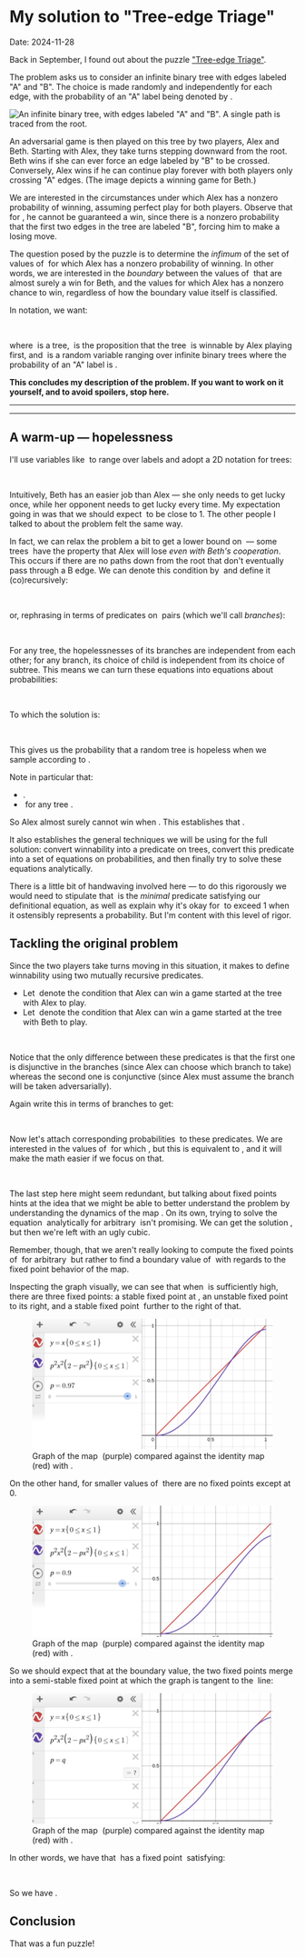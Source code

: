 # My solution to "Tree-edge Triage"

<time datetime="2024-11-28">Date: 2024-11-28</time>

Back in September, I found out about the puzzle
["Tree-edge Triage"](https://www.janestreet.com/puzzles/tree-edge-triage-index/).

The problem asks us to consider an infinite binary tree with edges labeled "A" and "B".
The choice is made randomly and independently for each edge,
with the probability of an "A" label being denoted by <math>p</math>.

![An infinite binary tree, with edges labeled "A" and "B".
A single path is traced from the root.](https://www.janestreet.com/puzzles/august-2024.png)

An adversarial game is then played on this tree by two players, Alex and Beth.
Starting with Alex, they take turns stepping downward from the root.
Beth wins if she can ever force an edge labeled by "B" to be crossed.
Conversely, Alex wins if he can continue play forever with both players only crossing "A" edges.
(The image depicts a winning game for Beth.)

We are interested in the circumstances under which Alex has a nonzero probability of winning,
assuming perfect play for both players.
Observe that for <math>0 < p < 1</math>, he cannot be guaranteed a win,
since there is a nonzero probability that the first two edges in the tree are labeled "B",
forcing him to make a losing move.

The question posed by the puzzle is to determine the *infimum* of
the set of values of <math>p</math> for which Alex has a nonzero probability of winning.
In other words, we are interested in the *boundary* between
the values of <math>p</math> that are almost surely a win for Beth,
and the values for which Alex has a nonzero chance to win,
regardless of how the boundary value itself is classified.

In notation, we want:

<math>
  q = \inf \left\{
    p \,\middle|\,
    \begin{split}
      & 0 \le p \le 1 \\
      & \mathbb{P} [ \text{Win}(\tau) \mid \tau \sim \text{Trees}_p ] > 0 \\
    \end{split}
  \right\}
</math>

where <math>\tau</math> is a tree,
<math>\text{Win}(\tau)</math> is the proposition that
the tree <math>\tau</math> is winnable by Alex playing first,
and <math>\text{Trees}_p</math> is a random variable
ranging over infinite binary trees
where the probability of an "A" label is <math>p</math>.

**This concludes my description of the problem.
If you want to work on it yourself, and to avoid spoilers, stop here.**

---
---

## A warm-up &mdash; hopelessness

I'll use variables like <math>\ell \in \{ \text{A}, \text{B} \}</math> to range over labels
and adopt a 2D notation for trees:

<math>
  \begin{aligned}
  \tau
  & ::= \left(
    \begin{array}{c}
      \bigcirc \\
      {\scriptstyle \ell_1} \swarrow \quad \searrow {\scriptstyle \ell_2} \\
      \tau_1 \quad \quad \quad \tau_2 \\
    \end{array}
  \right)
  = \left(
    \begin{array}{c}
      \bigcirc \\
      {\scriptstyle (\ell_1, \tau_1)} \quad {\scriptstyle (\ell_2, \tau_2)} \\
    \end{array}
  \right) & \text{(alternative notation)}
  \end{aligned}
</math>

Intuitively, Beth has an easier job than Alex &mdash;
she only needs to get lucky once, while her opponent needs to get lucky every time.
My expectation going in was that we should expect <math>q</math> to be close to 1.
The other people I talked to about the problem felt the same way.

In fact, we can relax the problem a bit to get a lower bound on <math>q</math> &mdash;
some trees <math>\tau</math> have the property that
Alex will lose *even with Beth's cooperation*.
This occurs if there are no paths down from the root
that don't eventually pass through a B edge.
We can denote this condition by <math>\text{Hopeless}(\tau)</math>
and define it (co)recursively:

<math>
  \text{Hopeless}\left(
    \begin{array}{c}
      \bigcirc \\
      {\scriptstyle \ell_1} \swarrow \quad \searrow {\scriptstyle \ell_2} \\
      \tau_1 \quad \quad \quad \tau_2 \\
    \end{array}
  \right)
  \triangleq
  \begin{split}
    & \phantom{...}
    \\
    & ((\ell_1 = \text{B}) \lor \text{Hopeless}(\tau_1))
    \, \land
    \\
    & ((\ell_2 = \text{B}) \lor \text{Hopeless}(\tau_2))
  \end{split}
</math>

or, rephrasing in terms of predicates on <math>(\ell, \tau)</math> pairs
(which we'll call *branches*):

<math>
\left\{
  \begin{aligned}
  \text{Hopeless} \left(
    \begin{array}{c}
      \bigcirc \\
      {\scriptstyle (\ell_1, \tau_1)} \quad {\scriptstyle (\ell_2, \tau_2)} \\
    \end{array}
  \right)
  & \triangleq \text{H}(\ell_1, \tau_1) \land \text{H}(\ell_2, \tau_2) \\
  \text{H}(\ell, \tau)
  & \triangleq (\ell = \text{B}) \lor \text{Hopeless}(\tau)
  \end{aligned}
\right.
</math>

For any tree, the hopelessnesses of its branches are independent from each other;
for any branch, its choice of child is independent from its choice of subtree.
This means we can turn these equations into equations about probabilities:

<math>
  \begin{aligned}
  s \triangleq \mathbb{P} [ \text{Hopeless}(\tau) ]
     & = \mathbb{P} [ \text{H}(\ell_1, \tau_1) \land \text{H}(\ell_2, \tau_2) ]
  \\ & = \mathbb{P} [ \text{H}(\ell, \tau) ]^2
  \\     \mathbb{P} [ \text{H}(\ell, \tau) ]
     & = \mathbb{P} [ (\ell = \text{B}) \lor \text{Hopeless}(\tau) ]
  \\ & = 1 - \mathbb{P} [ \ell = \text{A} ] \mathbb{P} [ \neg \text{Hopeless}(\tau) ]
  \\ & = 1 - p (1 - s)
  \end{aligned}
</math>

To which the solution is:

<math>
  \begin{aligned}
  s &= \left( 1 - \frac{1}{p} \right)^2
  \end{aligned}
</math>

This gives us the probability that a random tree is hopeless
when we sample according to <math>\text{Trees}_p</math>.

Note in particular that:

- <math>p \le 1/2 \implies s \ge 1</math>.
- <math>\text{Hopeless}(\tau) \implies \neg \text{Win}(\tau)</math>
  for any tree <math>\tau</math>.

So Alex almost surely cannot win when <math>p \le 1/2</math>.
This establishes that <math>q \ge 1/2</math>.

It also establishes the general techniques we will be using for the full solution:
convert winnability into a predicate on trees,
convert this predicate into a set of equations on probabilities,
and then finally try to solve these equations analytically.

There is a little bit of handwaving involved here &mdash;
to do this rigorously we would need to
stipulate that <math>\text{Hopeless}</math> is
the *minimal* predicate satisfying our definitional equation,
as well as explain why it's okay for <math>s</math> to exceed 1
when it ostensibly represents a probability.
But I'm content with this level of rigor.

## Tackling the original problem

Since the two players take turns moving in this situation,
it makes to define winnability using two mutually recursive predicates.

- Let <math>W_{\text{A}}(\tau)</math>
  denote the condition that Alex can win a game
  started at the tree <math>\tau</math> with Alex to play.
- Let <math>W_{\text{B}}(\tau)</math>
  denote the condition that Alex can win a game
  started at the tree <math>\tau</math> with Beth to play.

<math>
  \left\{
  \begin{aligned}
  W_{\text{A}} \left(
    \begin{array}{c}
      \bigcirc \\
      {\scriptstyle (\ell_1, \tau_1)} \quad {\scriptstyle (\ell_2, \tau_2)} \\
    \end{array}
  \right)
  & \triangleq
  \begin{split}
    & \phantom{...}
    \\
    & ((\ell_1 = \text{A}) \land W_{\text{B}} (\tau_1))
    \, \lor
    \\
    & ((\ell_2 = \text{A}) \land W_{\text{B}} (\tau_2))
  \end{split}
  \\
  W_{\text{B}} \left(
    \begin{array}{c}
      \bigcirc \\
      {\scriptstyle (\ell_1, \tau_1)} \quad {\scriptstyle (\ell_2, \tau_2)} \\
    \end{array}
  \right)
  & \triangleq
  \begin{split}
    & \phantom{...}
    \\
    & ((\ell_1 = \text{A}) \land W_{\text{A}} (\tau_1))
    \, \land
    \\
    & ((\ell_2 = \text{A}) \land W_{\text{A}} (\tau_2))
  \end{split}
  \end{aligned}
  \right.
</math>

Notice that the only difference between these predicates is that
the first one is disjunctive in the branches
(since Alex can choose which branch to take)
whereas the second one is conjunctive
(since Alex must assume the branch will be taken adversarially).

Again write this in terms of branches to get:

<math>
  \left\{
  \begin{aligned}
    W_{\text{A}} \left(
      \begin{array}{c}
        \bigcirc \\
        {\scriptstyle (\ell_1, \tau_1)} \quad {\scriptstyle (\ell_2, \tau_2)} \\
      \end{array}
    \right)
    & \triangleq H_{\text{B}} (\ell_1, \tau_1) \lor H_{\text{B}} (\ell_2, \tau_2)
    \\
    W_{\text{B}} \left(
      \begin{array}{c}
        \bigcirc \\
        {\scriptstyle (\ell_1, \tau_1)} \quad {\scriptstyle (\ell_2, \tau_2)} \\
      \end{array}
    \right)
    & \triangleq H_{\text{A}} (\ell_1, \tau_1) \land H_{\text{A}} (\ell_2, \tau_2)
    \\
    H_{\text{A}} (\ell, \tau) & \triangleq (\ell = \text{A}) \land W_{\text{A}}(\tau)
    \\
    H_{\text{B}} (\ell, \tau) & \triangleq (\ell = \text{A}) \land W_{\text{B}}(\tau)
  \end{aligned}
  \right.
</math>

Now let's attach corresponding probabilities
<math>w_{\text{A}}, w_{\text{B}}, h_{\text{A}}, h_{\text{B}}</math>
to these predicates.
We are interested in the values of <math>p</math> for which
<math>w_{\text{A}} > 0</math>, but this is
equivalent to
<math>h_{\text{A}} > 0</math>,
and it will make the math easier if we focus on that.

<math>
  \begin{aligned}
    & \left\{ \begin{aligned}
      w_{\text{A}} &= 1 - (1 - h_{\text{B}})^2 \\
      w_{\text{B}} &= h_{\text{A}}^2 \\
      h_{\text{A}} &= p w_{\text{A}} \\
      h_{\text{B}} &= p w_{\text{B}} \\
    \end{aligned} \right.
    \\ \iff &
    \left\{ \begin{aligned}
      h_{\text{A}} &= p h_{\text{B}} (2 - h_{\text{B}}) \\
      h_{\text{B}} &= p h_{\text{A}}^2 \\
    \end{aligned} \right.
    \\ \iff &
    \quad
    h_{\text{A}} = p^2 h_{\text{A}}^2 (2 - p h_{\text{A}}^2)
    \\ \iff &
    \quad
      h_{\text{A}} \text{ is a fixed point of the map }
    \\ & \quad
      f_p : x \mapsto p^2 x^2 (2 - p x^2).
  \end{aligned}
</math>

The last step here might seem redundant,
but talking about fixed points hints at the idea that
we might be able to better understand the problem by
understanding the dynamics of the map <math>f_p</math>.
On its own, trying to solve the equation
<math>x = p^2 x^2 (2 - p x^2)</math>
analytically for arbitrary <math>p</math> isn't promising.
We can get the solution <math>x = 0</math>,
but then we're left with an ugly cubic.

Remember, though, that we aren't really looking to compute
the fixed points of <math>f_p</math> for arbitrary <math>p</math>
but rather to find a boundary value of <math>p</math>
with regards to the fixed point behavior of the map.

Inspecting the graph visually, we can see that when
<math>p</math> is sufficiently high, there are three fixed points:
a stable fixed point at <math>x = 0</math>,
an unstable fixed point <math>\left( |f_p'(x)| > 1 \right)</math> to its right,
and a stable fixed point <math>\left( |f_p'(x)| < 1 \right)</math> further to the right of that.

<figure>
  <img src="./tree-edge-triage/desmos_p_0_97.png">
  <figcaption>
    Graph of the map <math>f_p</math> (purple)
    compared against the identity map (red)
    with <math>p = 0.97</math>.
  </figcaption>
</figure>

On the other hand, for smaller values of <math>p</math>
there are no fixed points except at 0.

<figure>
  <img src="./tree-edge-triage/desmos_p_0_90.png">
  <figcaption>
    Graph of the map <math>f_p</math> (purple)
    compared against the identity map (red)
    with <math>p = 0.90</math>.
  </figcaption>
</figure>

So we should expect that at the boundary value,
the two fixed points merge into a semi-stable fixed point
at which the graph is tangent to the <math>y = x</math> line:

<figure>
  <img src="./tree-edge-triage/desmos_p_q.png">
  <figcaption>
    Graph of the map <math>f_p</math> (purple)
    compared against the identity map (red)
    with <math>p = q</math>.
  </figcaption>
</figure>

In other words, we have that <math>f_q</math> has a fixed point
<math>0 < x < 1</math> satisfying:

<math>
  \begin{aligned}
  &
  \left\{ \begin{aligned}
    x &= f(x) \\
    1 &= f'(x) \\
  \end{aligned} \right.
  \\ \implies &
  \left\{ \begin{aligned}
    x &= q^2 x^2 (2 - q x^2) \\
    1 &= q^2 (2 x (2 - q x^2) + x^2 (-2p x)) \\
      &= q^2 (4 x - 2 q x^3 - 2 q x^3) \\
      &= 4 q^2 x (1 - q x^2) \\
  \end{aligned} \right.
  \\ \implies &
  \left\{ \begin{aligned}
    1 &= q^2 x (2 - q x^2) \\
    1 &= 4 q^2 x (1 - q x^2) \\
  \end{aligned} \right.
  \\ \implies &
    q^2 x (2 - q x^2)
    = 4 q^2 x (1 - q x^2)
  \\ \implies &
    (2 - q x^2)
    = 4 (1 - q x^2)
  \\ \implies &
    \left\{ \begin{aligned}
      \frac{2}{3} &= q x^2 \\
      x &= q (q x^2) (2 - q x^2) \\
        &= q \left( \frac{2}{3} \right) \left( 2 - \frac{2}{3} \right) \\
        &= \frac{8}{3} q
    \end{aligned} \right.
  \\ \implies &
  \quad q = \frac{3}{4} \sqrt[3]{2}.
  \end{aligned}
</math>

So we have <math>q \approx 0.94494</math>.

## Conclusion

That was a fun puzzle!
